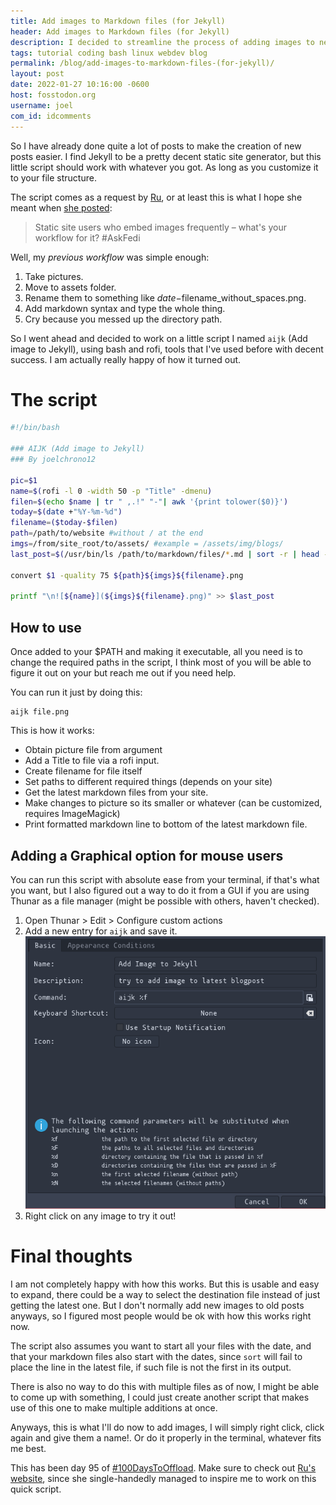 ```yaml
---
title: Add images to Markdown files (for Jekyll)
header: Add images to Markdown files (for Jekyll)
description: I decided to streamline the process of adding images to new posts quickly, how did I do it? Using bash scripts of course!
tags: tutorial coding bash linux webdev blog
permalink: /blog/add-images-to-markdown-files-(for-jekyll)/
layout: post
date: 2022-01-27 10:16:00 -0600
host: fosstodon.org
username: joel
com_id: idcomments
---
```


So I have already done quite a lot of posts to make the creation of new posts easier. I find Jekyll to be a pretty decent static site generator, but this little script should work with whatever you got. As long as you customize it to your file structure.

The script comes as a request by [Ru](https://fosstodon.org/@celia), or at least this is what I hope she meant when [she posted](https://fosstodon.org/@celia/107694900078045072):

> Static site users who embed images frequently – what's your workflow for it? #AskFedi

Well, my *previous workflow* was simple enough:

1. Take pictures.
2. Move to assets folder.
3. Rename them to something like $date-$filename_without_spaces.png.
4. Add markdown syntax and type the whole thing.
5. Cry because you messed up the directory path.

So I went ahead and decided to work on a little script I named `aijk` (Add image to Jekyll), using bash and rofi, tools that I've used before with decent success. I am actually really happy of how it turned out.

# The script



```bash
#!/bin/bash

### AIJK (Add image to Jekyll)
### By joelchrono12

pic=$1
name=$(rofi -l 0 -width 50 -p "Title" -dmenu)
filen=$(echo $name | tr " ,.!" "-"| awk '{print tolower($0)}')
today=$(date +"%Y-%m-%d")
filename=($today-$filen)
path=/path/to/website #without / at the end
imgs=/from/site_root/to/assets/ #example = /assets/img/blogs/
last_post=$(/usr/bin/ls /path/to/markdown/files/*.md | sort -r | head -n 1)

convert $1 -quality 75 ${path}${imgs}${filename}.png

printf "\n![${name}](${imgs}${filename}.png)" >> $last_post

```

## How to use

Once added to your $PATH and making it executable, all you need is to change the required paths in the script, I think most of you will be able to figure it out on your but reach me out if you need help. 

You can run it just by doing this:

```
aijk file.png
```

This is how it works:

* Obtain picture file from argument
* Add a Title to file via a rofi input.
* Create filename for file itself
* Set paths to different required things (depends on your site)
* Get the latest markdown files from your site.
* Make changes to picture so its smaller or whatever (can be customized, requires ImageMagick)
* Print formatted markdown line to bottom of the latest markdown file.

## Adding a Graphical option for mouse users

You can run this script with absolute ease from your terminal, if that's what you want, but I also figured out a way to do it from a GUI if you are using Thunar as a file manager (might be possible with others, haven't checked).

1. Open Thunar > Edit > Configure custom actions
2. Add a new entry for `aijk` and save it.
![Thunar configuration](/assets/img/blogs/2022-01-27-thunar-configuration.png)
3. Right click on any image to try it out!

# Final thoughts

I am not completely happy with how this works. But this is usable and easy to expand, there could be a way to select the destination file instead of just getting the latest one. But I don't normally add new images to old posts anyways, so I figured most people would be ok with how this works right now.

The script also assumes you want to start all your files with the date, and that your markdown files also start with the dates, since `sort`  will fail to place the line in the latest file, if such file is not the first in its output.

There is also no way to do this with multiple files as of now, I might be able to come up with something, I could just create another script that makes use of this one to make multiple additions at once.

Anyways, this is what I'll do now to add images, I will simply right click, click again and give them a name!. Or do it properly in the terminal, whatever fits me best.

This has been day 95 of [#100DaysToOffload](https://100daystooffload.com). Make sure to check out [Ru's website](https://rusingh.com/), since she single-handedly managed to inspire me to work on this quick script.


